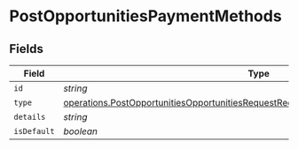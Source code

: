 # PostOpportunitiesPaymentMethods


## Fields

| Field                                                                                                                                                                                    | Type                                                                                                                                                                                     | Required                                                                                                                                                                                 | Description                                                                                                                                                                              |
| ---------------------------------------------------------------------------------------------------------------------------------------------------------------------------------------- | ---------------------------------------------------------------------------------------------------------------------------------------------------------------------------------------- | ---------------------------------------------------------------------------------------------------------------------------------------------------------------------------------------- | ---------------------------------------------------------------------------------------------------------------------------------------------------------------------------------------- |
| `id`                                                                                                                                                                                     | *string*                                                                                                                                                                                 | :heavy_minus_sign:                                                                                                                                                                       | N/A                                                                                                                                                                                      |
| `type`                                                                                                                                                                                   | [operations.PostOpportunitiesOpportunitiesRequestRequestBodyOwnerPaymentMethodsType](../../models/operations/postopportunitiesopportunitiesrequestrequestbodyownerpaymentmethodstype.md) | :heavy_minus_sign:                                                                                                                                                                       | N/A                                                                                                                                                                                      |
| `details`                                                                                                                                                                                | *string*                                                                                                                                                                                 | :heavy_minus_sign:                                                                                                                                                                       | N/A                                                                                                                                                                                      |
| `isDefault`                                                                                                                                                                              | *boolean*                                                                                                                                                                                | :heavy_minus_sign:                                                                                                                                                                       | N/A                                                                                                                                                                                      |